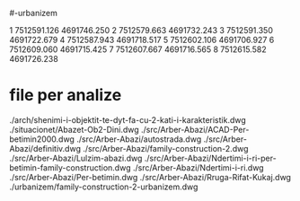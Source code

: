 #-urbanizem

1	7512591.126	4691746.250
2	7512579.663	4691732.243
3	7512591.350	4691722.679
4	7512587.943	4691718.517
5	7512602.106	4691706.927
6	7512609.060	4691715.425
7	7512607.667	4691716.565
8	7512615.582	4691726.238

# file per analize
./arch/shenimi-i-objektit-te-dyt-fa-cu-2-kati-i-karakteristik.dwg
./situacionet/Abazet-Ob2-Dini.dwg
./src/Arber-Abazi/ACAD-Per-betimin2000.dwg
./src/Arber-Abazi/autostrada.dwg
./src/Arber-Abazi/definitiv.dwg
./src/Arber-Abazi/family-construction-2.dwg
./src/Arber-Abazi/Lulzim-abazi.dwg
./src/Arber-Abazi/Ndertimi-i-ri-per-betimin-family-construction.dwg
./src/Arber-Abazi/Ndertimi-i-ri.dwg
./src/Arber-Abazi/Per-betimin.dwg
./src/Arber-Abazi/Rruga-Rifat-Kukaj.dwg
./urbanizem/family-construction-2-urbanizem.dwg
